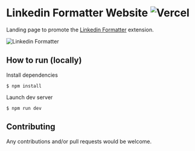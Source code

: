 # Linkedin Formatter Website ![Vercel](https://vercelbadge.vercel.app/api/viclafouch/linkedin-formatter-website)

Landing page to promote the [Linkedin Formatter](https://github.com/viclafouch/linkedin-formatter) extension.

![Linkedin Formatter](https://github.com/viclafouch/linkedin-formatter-website/blob/master/public/linkedin-formatter.png)

## How to run (locally)

Install dependencies

    $ npm install

Launch dev server

    $ npm run dev
    

## Contributing

Any contributions and/or pull requests would be welcome.
